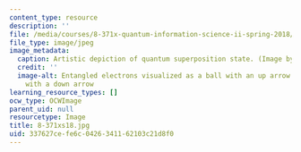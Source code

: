 ```yaml
---
content_type: resource
description: ''
file: /media/courses/8-371x-quantum-information-science-ii-spring-2018/337627cefe6c0426341162103c21d8f0_8-371xs18.jpg
file_type: image/jpeg
image_metadata:
  caption: Artistic depiction of quantum superposition state. (Image by Isaac Chuang.)
  credit: ''
  image-alt: Entangled electrons visualized as a ball with an up arrow and a ball
    with a down arrow
learning_resource_types: []
ocw_type: OCWImage
parent_uid: null
resourcetype: Image
title: 8-371xs18.jpg
uid: 337627ce-fe6c-0426-3411-62103c21d8f0
---
```

